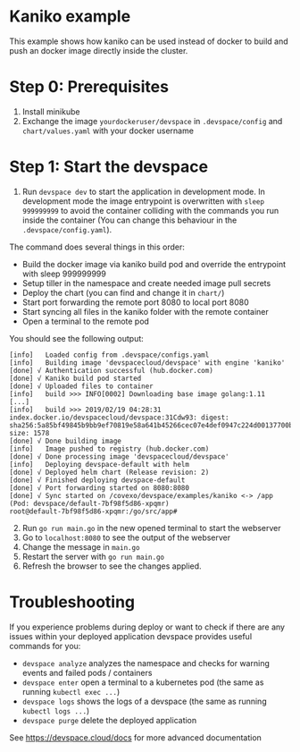 # Kaniko example

This example shows how kaniko can be used instead of docker to build and push an docker image directly inside the cluster.   

# Step 0: Prerequisites

1. Install minikube
2. Exchange the image `yourdockeruser/devspace` in `.devspace/config` and `chart/values.yaml` with your docker username 

# Step 1: Start the devspace

1. Run `devspace dev` to start the application in development mode. In development mode the image entrypoint is overwritten with `sleep 999999999` to avoid the container colliding with the commands you run inside the container (You can change this behaviour in the `.devspace/config.yaml`).

The command does several things in this order:
- Build the docker image via kaniko build pod and override the entrypoint with sleep 999999999 
- Setup tiller in the namespace and create needed image pull secrets
- Deploy the chart (you can find and change it in `chart/`)
- Start port forwarding the remote port 8080 to local port 8080
- Start syncing all files in the kaniko folder with the remote container
- Open a terminal to the remote pod

You should see the following output:
```
[info]   Loaded config from .devspace/configs.yaml
[info]   Building image 'devspacecloud/devspace' with engine 'kaniko'
[done] √ Authentication successful (hub.docker.com)
[done] √ Kaniko build pod started                        
[done] √ Uploaded files to container 
[info]   build >>> INFO[0002] Downloading base image golang:1.11           
[...]
[info]   build >>> 2019/02/19 04:28:31 index.docker.io/devspacecloud/devspace:31Cdw93: digest: sha256:5a85bf49845b9bb9ef70819e58a641b45266cec07e4def0947c224d00137700b size: 1578
[done] √ Done building image                
[info]   Image pushed to registry (hub.docker.com)
[done] √ Done processing image 'devspacecloud/devspace'
[info]   Deploying devspace-default with helm
[done] √ Deployed helm chart (Release revision: 2)                    
[done] √ Finished deploying devspace-default
[done] √ Port forwarding started on 8080:8080           
[done] √ Sync started on /covexo/devspace/examples/kaniko <-> /app (Pod: devspace/default-7bf98f5d86-xpqmr)
root@default-7bf98f5d86-xpqmr:/go/src/app#
```
2. Run `go run main.go` in the new opened terminal to start the webserver
3. Go to `localhost:8080` to see the output of the webserver
4. Change the message in `main.go`
5. Restart the server with `go run main.go`
6. Refresh the browser to see the changes applied.

# Troubleshooting 

If you experience problems during deploy or want to check if there are any issues within your deployed application devspace provides useful commands for you:
- `devspace analyze` analyzes the namespace and checks for warning events and failed pods / containers
- `devspace enter` open a terminal to a kubernetes pod (the same as running `kubectl exec ...`)
- `devspace logs` shows the logs of a devspace (the same as running `kubectl logs ...`)
- `devspace purge` delete the deployed application

See https://devspace.cloud/docs for more advanced documentation
